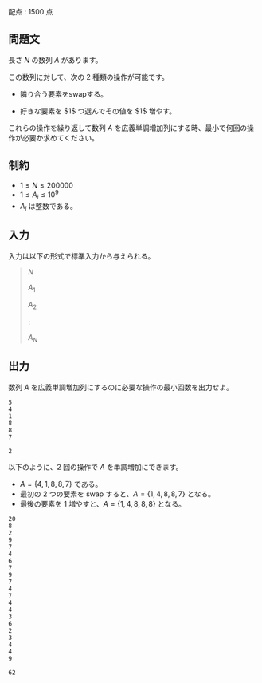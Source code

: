 配点 : $1500$ 点

## 問題文

長さ $N$ の数列 $A$ があります。

この数列に対して、次の $2$ 種類の操作が可能です。

- <p>隣り合う要素をswapする。</p>
- <p>好きな要素を $1$ つ選んでその値を $1$ 増やす。</p>

これらの操作を繰り返して数列 $A$ を広義単調増加列にする時、最小で何回の操作が必要か求めてください。

## 制約

- $1 \leq N \leq 200000$
- $1 \leq A_i \leq 10^9$
- $A_i$ は整数である。

## 入力

入力は以下の形式で標準入力から与えられる。

> $N$
> 
> $A_1$
> 
> $A_2$
> 
> $:$
> 
> $A_N$

## 出力

数列 $A$ を広義単調増加列にするのに必要な操作の最小回数を出力せよ。

```input1
5
4
1
8
8
7
```

```output1
2
```

以下のように、$2$ 回の操作で $A$ を単調増加にできます。

- $A = \{4, 1, 8, 8, 7\}$ である。
- 最初の $2$ つの要素を swap すると、$A = \{1, 4, 8, 8, 7\}$ となる。
- 最後の要素を $1$ 増やすと、$A = \{1, 4, 8, 8, 8\}$ となる。

```input2
20
8
2
9
7
4
6
7
9
7
4
7
4
4
3
6
2
3
4
4
9
```

```output2
62
```